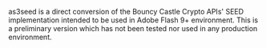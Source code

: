 as3seed is a direct conversion of the Bouncy Castle Crypto APIs' SEED implementation intended to be used in Adobe Flash 9+ environment. This is a preliminary version which has not been tested nor used in any production environment.